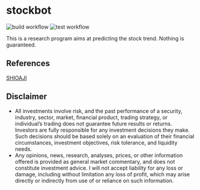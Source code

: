 # stockbot

![build workflow](https://github.com/tanlin2013/stockbot/actions/workflows/build.yml/badge.svg)
![test workflow](https://github.com/tanlin2013/stockbot/actions/workflows/test.yml/badge.svg)

This is a research program aims at predicting the stock trend. Nothing is guaranteed.

## References
[SHIOAJI](https://sinotrade.github.io/)

## Disclaimer
* All investments involve risk,
  and the past performance of a security, industry, sector, market, financial product, trading strategy, or individual’s trading does not guarantee future results or returns.
  Investors are fully responsible for any investment decisions they make.
  Such decisions should be based solely on an evaluation of their financial circumstances, investment objectives, risk tolerance, and liquidity needs.
* Any opinions, news, research, analyses, prices, or other information offered is provided as general market commentary, and does not constitute investment advice.
  I will not accept liability for any loss or damage,
  including without limitation any loss of profit,
  which may arise directly or indirectly from use of or reliance on such information.